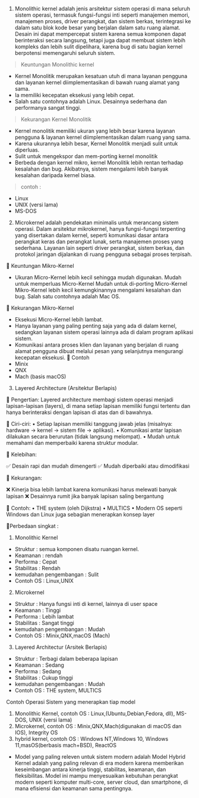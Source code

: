 1. Monolithic kernel adalah jenis arsitektur sistem operasi di mana seluruh sistem operasi, termasuk fungsi-fungsi inti seperti manajemen memori, manajemen proses, driver perangkat, dan sistem berkas, terintegrasi ke dalam satu blok kode besar yang berjalan dalam satu ruang alamat. Desain ini dapat mempercepat sistem karena semua komponen dapat berinteraksi secara langsung, tetapi juga dapat membuat sistem lebih kompleks dan lebih sulit dipelihara, karena bug di satu bagian kernel berpotensi memengaruhi seluruh sistem.

> Keuntungan Monolithic kernel 
- Kernel Monolitik merupakan kesatuan utuh di mana layanan pengguna dan layanan kernel diimplementasikan di bawah ruang alamat yang sama.
- Ia memiliki kecepatan eksekusi yang lebih cepat.
- Salah satu contohnya adalah Linux. Desainnya sederhana dan performanya sangat tinggi.

 > Kekurangan Kernel Monolitik
- Kernel monolitik memiliki ukuran yang lebih besar karena layanan pengguna & layanan kernel diimplementasikan dalam ruang yang sama.
- Karena ukurannya lebih besar, Kernel Monolitik menjadi sulit untuk diperluas.
- Sulit untuk mengekspor dan mem-porting kernel monolitik
- Berbeda dengan kernel mikro, kernel Monolitik lebih rentan terhadap kesalahan dan bug. Akibatnya, sistem mengalami lebih banyak kesalahan daripada kernel biasa.                                    
> contoh :
- Linux
- UNIX (versi lama)
- MS-DOS                                  

2. Microkernel adalah pendekatan minimalis untuk merancang sistem operasi. Dalam arsitektur mikrokernel, hanya fungsi-fungsi terpenting yang disertakan dalam kernel, seperti komunikasi dasar antara perangkat keras dan perangkat lunak, serta manajemen proses yang sederhana. Layanan lain seperti driver perangkat, sistem berkas, dan protokol jaringan dijalankan di ruang pengguna sebagai proses terpisah.

🔹 Keuntungan Mikro-Kernel

- Ukuran Micro-Kernel lebih kecil  sehingga mudah digunakan.
Mudah untuk memperluas Micro-Kernel
 Mudah untuk di-porting Micro-Kernel
 Mikro-Kernel lebih kecil kemungkinannya mengalami kesalahan dan bug. Salah satu contohnya adalah Mac OS.

🔹 Kekurangan Mikro-Kernel
- Eksekusi Micro-Kernel lebih lambat.
- Hanya layanan yang paling penting saja yang ada di dalam kernel, sedangkan layanan sistem operasi lainnya ada di dalam program aplikasi sistem.
- Komunikasi antara proses klien dan layanan yang berjalan di ruang alamat pengguna dibuat melalui pesan yang selanjutnya mengurangi kecepatan eksekusi.
🔹 Contoh
- Minix
- QNX
- Mach (basis macOS)

3. Layered Architecture (Arsitektur Berlapis)

🔹 Pengertian:
Layered architecture membagi sistem operasi menjadi lapisan-lapisan (layers), di mana setiap lapisan memiliki fungsi tertentu dan hanya berinteraksi dengan lapisan di atas dan di bawahnya.

🔹 Ciri-ciri:
 •  Setiap lapisan memiliki tanggung jawab jelas (misalnya: hardware → kernel → sistem file → aplikasi).
 •  Komunikasi antar lapisan dilakukan secara berurutan (tidak langsung melompat).
 •  Mudah untuk memahami dan memperbaiki karena struktur modular.

🔹 Kelebihan:

✅ Desain rapi dan mudah dimengerti
✅ Mudah diperbaiki atau dimodifikasi

🔹 Kekurangan:

❌ Kinerja bisa lebih lambat karena komunikasi harus melewati banyak lapisan
❌ Desainnya rumit jika banyak lapisan saling bergantung

🔹 Contoh:
    •   THE system (oleh Dijkstra)
    •   MULTICS
    •   Modern OS seperti Windows dan Linux juga sebagian menerapkan konsep layer

 🔹Perbedaan singkat :  

 1. Monolithic Kernel
- Struktur   : semua komponen disatu ruangan kernel. 
- Keamanan   : rendah 
- Performa   : Cepat 
- Stabilitas : Rendah 
- kemudahan pengembangan : Sulit
- Contoh OS  : Linux,UNIX  

2. Microkernel 
- Struktur   : Hanya fungsi inti di kernel, lainnya di user space 
- Keamanan   : Tinggi
- Performa   : Lebih lambat 
- Stabilitas : Sangat tinggi  
- kemudahan pengembangan : Mudah 
- Contoh OS  : Minix,QNX,macOS (Mach) 

3. Layered Architectur (Arsitek Berlapis) 
- Struktur   : Terbagi dalam beberapa lapisan 
- Keamanan   : Sedang 
- Performa   : Sedang 
- Stabilitas : Cukup tinggi  
- kemudahan pengembangan : Mudah 
- Contoh OS  : THE system, MULTICS 

Contoh Operasi  Sistem yang menerapkan tiap model
1. Monolithic Kernel, contoh OS : Linux,(Ubuntu,Debian,Fedora, dll), MS-DOS, UNIX (versi lama)
2. Microkernel, contoh OS : Minix,QNX,Mach(digunakan di macOS dan IOS), Integrity OS
3. hybrid kernel, contoh OS : Windows NT,Windows 10, Windows 11,masOS(berbasis mach+BSD), ReactOS 

- Model yang paling releven untuk sistem modern adalah 
Model Hybrid Kernel adalah yang paling relevan di era modern karena memberikan keseimbangan antara kinerja tinggi, stabilitas, keamanan, dan fleksibilitas.
Model ini mampu menyesuaikan kebutuhan perangkat modern seperti komputer multi-core, server cloud, dan smartphone, di mana efisiensi dan keamanan sama pentingnya.



